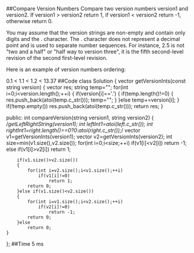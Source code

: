 ##Compare Version Numbers 
Compare two version numbers version1 and version2.
If version1 > version2 return 1, if version1 < version2 return -1, otherwise return 0.

You may assume that the version strings are non-empty and contain only digits and the . character.
The . character does not represent a decimal point and is used to separate number sequences.
For instance, 2.5 is not "two and a half" or "half way to version three", it is the fifth second-level revision of the second first-level revision.

Here is an example of version numbers ordering:

0.1 < 1.1 < 1.2 < 13.37
##Code
class Solution {
    vector<int> getVersionInts(const string version)
    {
        vector<int> res;
        string temp="";
        for(int i=0;i<version.length();++i)
        {
            if(version[i]=='.')
            {
                if(temp.length()!=0)
                {
                    res.push_back(atoi(temp.c_str()));
                    temp="";
                }
            }else
                temp+=version[i];
        }
        if(!temp.empty())
            res.push_back(atoi(temp.c_str()));
        return res;
    }
    
public:
    int compareVersion(string version1, string version2) {
        /*getLeftRightString(version1);
        int leftInt1=atoi(left.c_str());
        int rightInt1=right.length()==0?0:atoi(right.c_str());*/
        vector<int> v1=getVersionInts(version1);
        vector<int> v2=getVersionInts(version2);
        int size=min(v1.size(),v2.size());
        for(int i=0;i<size;++i)
            if(v1[i]<v2[i])
                return -1;
            else if(v1[i]>v2[i])
                return 1;
        
        if(v1.size()>v2.size())
        {
            for(int i=v2.size();i<v1.size();++i)
                if(v1[i]!=0)
                    return 1;
            return 0;
        }else if(v1.size()<v2.size())
        {
            for(int i=v1.size();i<v2.size();++i)
                if(v2[i]!=0)
                    return -1;
            return 0;
        }else
            return 0;
    }
};
##Time 
5 ms
